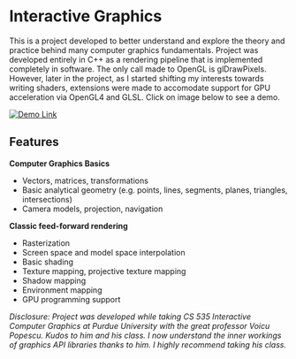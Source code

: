 # Interactive Graphics
This is a project developed to better understand and explore the theory and practice behind many computer graphics fundamentals. Project was developed entirely in C++ as a rendering pipeline that is implemented completely in software. The only call made to OpenGL is glDrawPixels. However, later in the project, as I started shifting my interests towards writing shaders, extensions were made to accomodate support for GPU acceleration via OpenGL4 and GLSL. Click on image below to see a demo.

[![Demo Link](https://j.gifs.com/mL4Q7p.gif)](https://youtu.be/_ep05z9ca2o)

## Features
__Computer Graphics Basics__
* Vectors, matrices, transformations
* Basic analytical geometry (e.g. points, lines, segments, planes, triangles, intersections)
* Camera models, projection, navigation

__Classic feed-forward rendering__
* Rasterization
* Screen space and model space interpolation
* Basic shading
* Texture mapping, projective texture mapping
* Shadow mapping
* Environment mapping
* GPU programming support

_Disclosure: Project was developed while taking CS 535 Interactive Computer Graphics at Purdue University with the great professor Voicu Popescu. Kudos to him and his class. I now understand the inner workings of graphics API libraries thanks to him. I highly recommend taking his class._
